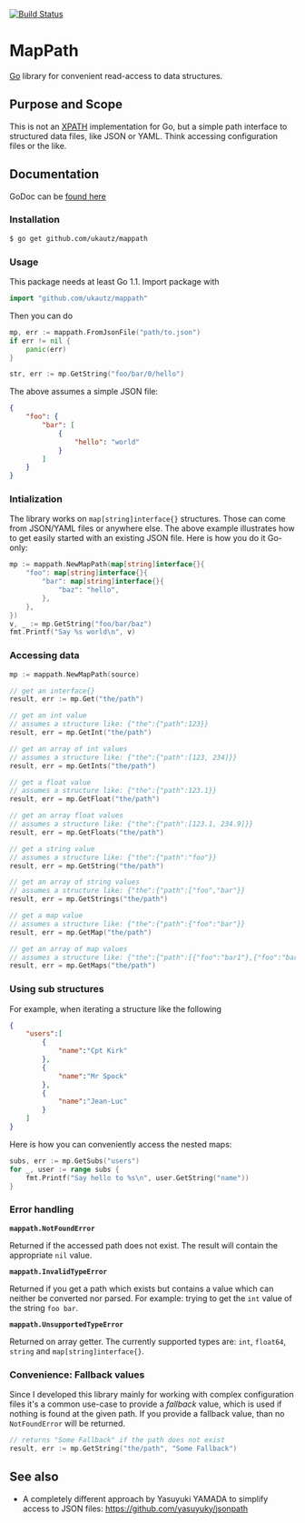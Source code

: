 [![Build Status](https://travis-ci.org/ukautz/mappath.svg?branch=master)](https://travis-ci.org/ukautz/mappath)

MapPath
=======

[Go](http://golang.org/) library for convenient read-access to data structures.

Purpose and Scope
-----------------

This is not an [XPATH](http://en.wikipedia.org/wiki/XPath) implementation for Go, but a simple path interface
to structured data files, like JSON or YAML. Think accessing configuration files or the like.

Documentation
-------------

GoDoc can be [found here](http://godoc.org/github.com/ukautz/mappath)

### Installation

```bash
$ go get github.com/ukautz/mappath
```

### Usage

This package needs at least Go 1.1. Import package with

```go
import "github.com/ukautz/mappath"
```

Then you can do

```go
mp, err := mappath.FromJsonFile("path/to.json")
if err != nil {
    panic(err)
}

str, err := mp.GetString("foo/bar/0/hello")
```

The above assumes a simple JSON file:

```json
{
    "foo": {
        "bar": [
            {
                "hello": "world"
            }
        ]
    }
}
```

### Intialization

The library works on `map[string]interface{}` structures. Those can come from JSON/YAML files or anywhere else. The above example illustrates how to get easily started with an existing JSON file. Here is how you do it Go-only:

```go
mp := mappath.NewMapPath(map[string]interface{}{
    "foo": map[string]interface{}{
        "bar": map[string]interface{}{
            "baz": "hello",
        },
    },
})
v, _ := mp.GetString("foo/bar/baz")
fmt.Printf("Say %s world\n", v)
```

### Accessing data

```go
mp := mappath.NewMapPath(source)

// get an interface{}
result, err := mp.Get("the/path")

// get an int value
// assumes a structure like: {"the":{"path":123}}
result, err = mp.GetInt("the/path")

// get an array of int values
// assumes a structure like: {"the":{"path":[123, 234]}}
result, err = mp.GetInts("the/path")

// get a float value
// assumes a structure like: {"the":{"path":123.1}}
result, err = mp.GetFloat("the/path")

// get an array float values
// assumes a structure like: {"the":{"path":[123.1, 234.9]}}
result, err = mp.GetFloats("the/path")

// get a string value
// assumes a structure like: {"the":{"path":"foo"}}
result, err = mp.GetString("the/path")

// get an array of string values
// assumes a structure like: {"the":{"path":["foo","bar"}}
result, err = mp.GetStrings("the/path")

// get a map value
// assumes a structure like: {"the":{"path":{"foo":"bar"}}
result, err = mp.GetMap("the/path")

// get an array of map values
// assumes a structure like: {"the":{"path":[{"foo":"bar1"},{"foo":"bar2"}]}
result, err = mp.GetMaps("the/path")
```

### Using sub structures

For example, when iterating a structure like the following

```json
{
    "users":[
        {
            "name":"Cpt Kirk"
        },
        {
            "name":"Mr Spock"
        },
        {
            "name":"Jean-Luc"
        }
    ]
}
```
Here is how you can conveniently access the nested maps:

```go
subs, err := mp.GetSubs("users")
for _, user := range subs {
    fmt.Printf("Say hello to %s\n", user.GetString("name"))
}
```

### Error handling

**`mappath.NotFoundError`**

Returned if the accessed path does not exist. The result will contain the appropriate `nil` value.

**`mappath.InvalidTypeError`**

Returned if you get a path which exists but contains a value which can neither be converted nor parsed. For example:
trying to get the `int` value of the string `foo bar`.

**`mappath.UnsupportedTypeError`**

Returned on array getter. The currently supported types are: `int`, `float64`, `string` and `map[string]interface{}`.

### Convenience: Fallback values

Since I developed this library mainly for working with complex configuration files it's a common use-case to provide
a _fallback_ value, which is used if nothing is found at the given path. If you provide a fallback value, than no
`NotFoundError` will be returned.

```go
// returns "Some Fallback" if the path does not exist
result, err := mp.GetString("the/path", "Some Fallback")
```

## See also

* A completely different approach by Yasuyuki YAMADA to simplify access to JSON files: https://github.com/yasuyuky/jsonpath
